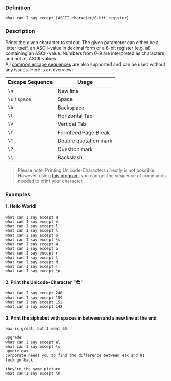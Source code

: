 ### Definition
```what can I say except [ASCII-character/8-bit register]```
### Description
Prints the given character to stdout. The given parameter can either be a letter itself, an ASCII-value in decimal form or a 8-bit register (e.g. al) containing an ASCII-value. Numbers from 0-9 are interpreted as characters and not as ASCII-values. \
All [common escape sequences](https://en.wikipedia.org/wiki/Escape_sequences_in_C#Table_of_escape_sequences) are also supported and can be used without any issues. Here is an overview:

Escape Sequence  | Usage
------------- | -------------
```\n``` | New line
```\s``` / ```space``` | Space
```\b``` | Backspace
```\t``` | Horizontal Tab
```\v``` | Vertical Tab
```\f``` | Formfeed Page Break
```\"``` | Double quotation mark
```\?``` | Question mark
```\\``` | Backslash

> Please note: Printing Unicode-Characters directly is not possible. However, using [this program](https://play.golang.org/p/TojzlTMIcJe), you can get the sequence of commands needed to print your character.

### Examples
#### 1. Hello World!
```
what can I say except H
what can I say except e
what can I say except l
what can I say except l
what can I say except o
what can I say except \s
what can I say except W
what can I say except o
what can I say except r
what can I say except l
what can I say except d
what can I say except !
what can I say except \n
```
#### 2. Print the Unicode-Character "😎"
```
what can I say except 240
what can I say except 159
what can I say except 152
what can I say except 142
```

#### 3. Print the alphabet with spaces in between and a new line at the end
```
eax is great, but I want 65

upgrade
what can I say except al
what can I say except \s
upvote eax
corporate needs you to find the difference between eax and 91
fuck go back

they're the same picture
what can I say except \n
```